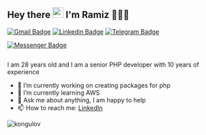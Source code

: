 ## Hey there <img src="https://media.giphy.com/media/hvRJCLFzcasrR4ia7z/giphy.gif" width="25px"> I'm Ramiz 👨🏻‍💻

[![Gmail Badge](https://img.shields.io/badge/-ramiz.kongulov@gmail.com-c14438?style=flat&logo=Gmail&logoColor=white)](mailto:ramiz.kongulov@gmail.com "Connect via Email")
[![Linkedin Badge](https://img.shields.io/badge/-Ramiz%20Kongulov-0072b1?style=flat&logo=Linkedin&logoColor=white)](https://www.linkedin.com/in/kongulov?locale=en_US "Connect on LinkedIn")
[![Telegram Badge](https://img.shields.io/badge/-@RamizKongulov-0088CC?style=flat&logo=Telegram&logoColor=white)](https://t.me/RamizKongulov "Contact on Telegram")
<!--[![Twitter Badge](https://img.shields.io/badge/-@samujjwaal-00acee?style=flat&logo=Twitter&logoColor=white)](https://twitter.com/intent/follow?screen_name=samujjwaal "Follow on Twitter")-->
[![Messenger Badge](https://img.shields.io/badge/-Messenger-0078FF?style=flat&logo=Messenger&logoColor=white)](https://m.me/r.kongulov "Connect on Facebook")


![]()

I am 28 years old and I am a senior PHP developer with 10 years of experience

- 🔭 I’m currently working on creating packages for php
- 🌱 I’m currently learning AWS
- 💬 Ask me about anything, I am happy to help
- 📫 How to reach me: [LinkedIn](https://www.linkedin.com/in/kongulov)



<img src="https://github-readme-stats.vercel.app/api?username=kongulov&show_icons=true&theme=gotham" alt="kongulov" />
